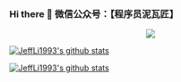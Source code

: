 ### Hi there 👋 微信公众号：【程序员泥瓦匠】

<p align="center"><img src="https://gpvc.arturio.dev/JeffLi1993"></p> 

<!--
**JeffLi1993/JeffLi1993** is a ✨ _special_ ✨ repository because its `README.md` (this file) appears on your GitHub profile.

Here are some ideas to get you started:

- 🔭 I’m currently working on ...
- 🌱 I’m currently learning ...
- 👯 I’m looking to collaborate on ...
- 🤔 I’m looking for help with ...
- 💬 Ask me about ...
- 📫 How to reach me: ...
- 😄 Pronouns: ...
- ⚡ Fun fact: ...
-->

[![JeffLi1993's github stats](https://github-readme-stats.vercel.app/api?username=JeffLi1993)](https://github.com/JeffLi1993)


[![JeffLi1993's github stats](https://github-readme-stats.vercel.app/api?username=JeffLi1993)](https://github.com/JeffLi1993)

